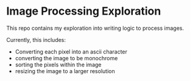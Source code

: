 # Image Processing Exploration
This repo contains my exploration into writing logic to process images.

Currently, this includes:
- Converting each pixel into an ascii character
- converting the image to be monochrome
- sorting the pixels within the image
- resizing the image to a larger resolution